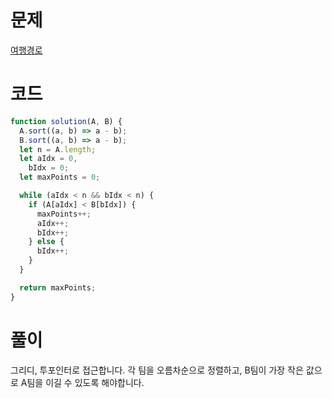 # 문제

[여행경로](https://school.programmers.co.kr/learn/courses/30/lessons/43164)

# 코드

```javascript
function solution(A, B) {
  A.sort((a, b) => a - b);
  B.sort((a, b) => a - b);
  let n = A.length;
  let aIdx = 0,
    bIdx = 0;
  let maxPoints = 0;

  while (aIdx < n && bIdx < n) {
    if (A[aIdx] < B[bIdx]) {
      maxPoints++;
      aIdx++;
      bIdx++;
    } else {
      bIdx++;
    }
  }

  return maxPoints;
}
```

# 풀이

그리디, 투포인터로 접근합니다. 각 팀을 오름차순으로 정렬하고, B팀이 가장 작은 값으로 A팀을 이길 수 있도록 해야합니다.
